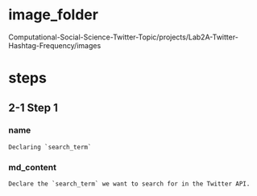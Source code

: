 # image_folder
Computational-Social-Science-Twitter-Topic/projects/Lab2A-Twitter-Hashtag-Frequency/images

# steps

## 2-1 Step 1
### name
```
Declaring `search_term`
```

### md_content 
```
Declare the `search_term` we want to search for in the Twitter API.
```
